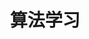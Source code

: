 ---
linktitle: 算法学习
weight: 1

title: 算法学习

toc: true
menu:
  algorithm:
    name: 算法学习
    weight: 1
type: docs

# View.
#   1 = List
#   2 = Compact
#   3 = Card
view: 1

weight: 1
---